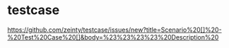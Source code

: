 # testcase
https://github.com/zeinty/testcase/issues/new?title=Scenario%20[]%20-%20Test%20Case%20[]&body=%23%23%23%23%20Description%20

